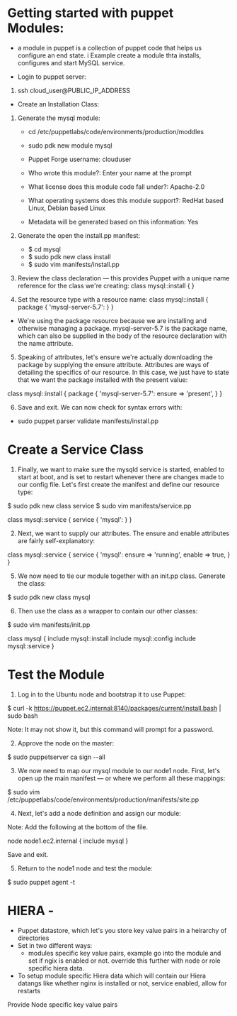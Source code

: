 
# Getting started with puppet Modules:
  - a module in puppet is a collection of puppet code that helps us configure an end state. i Example create a module thta installs, configures and start MySQL service.

- Login to puppet server:
1. ssh cloud_user@PUBLIC_IP_ADDRESS
- Create an Installation Class:
1. Generate the mysql module:
    - cd /etc/puppetlabs/code/environments/production/moddles
    - sudo pdk new module mysql

    - Puppet Forge username: clouduser
    - Who wrote this module?: Enter your name at the prompt
    - What license does this module code fall under?: Apache-2.0
    - What operating systems does this module support?: RedHat based Linux, Debian based Linux
    - Metadata will be generated based on this information: Yes
2. Generate the open the install.pp manifest:
    - $ cd mysql
    - $ sudo pdk new class install
    - $ sudo vim manifests/install.pp
3. Review the class declaration — this provides Puppet with a unique name reference for the class we're creating:
class mysql::install {
}

4. Set the resource type with a resource name:
class mysql::install {
  package { 'mysql-server-5.7':
  }
}

- We're using the package resource because we are installing and otherwise managing a package. mysql-server-5.7 is the package name, which can also be supplied in the body of the resource declaration with the name attribute.

5. Speaking of attributes, let's ensure we're actually downloading the package by supplying the ensure attribute. Attributes are ways of detailing the specifics of our resource. In this case, we just have to state that we want the package installed with the present value:

class mysql::install {
  package { 'mysql-server-5.7':
    ensure => 'present',
  }
}

6. Save and exit. We can now check for syntax errors with:

-  sudo puppet parser validate manifests/install.pp

# Create a Service Class

1. Finally, we want to make sure the mysqld service is started, enabled to start at boot, and is set to restart whenever there are changes made to our config file. Let's first create the manifest and define our resource type:

$ sudo pdk new class service
$ sudo vim manifests/service.pp

class mysql::service {
  service { 'mysql':
  }
}

2. Next, we want to supply our attributes. The ensure and enable attributes are fairly self-explanatory:

class mysql::service {
  service { 'mysql':
    ensure => 'running',
    enable => true,
  }
}

5. We now need to tie our module together with an init.pp class. Generate the class:

$ sudo pdk new class mysql

6. Then use the class as a wrapper to contain our other classes:

$ sudo vim manifests/init.pp

class mysql {
  include mysql::install
  include mysql::config
  include mysql::service
}

# Test the Module
1. Log in to the Ubuntu node and bootstrap it to use Puppet:

$ curl -k https://puppet.ec2.internal:8140/packages/current/install.bash | sudo bash

Note: It may not show it, but this command will prompt for a password.

2. Approve the node on the master:

$ sudo puppetserver ca sign --all

3. We now need to map our mysql module to our node1 node. First, let's open up the main manifest — or where we perform all these mappings:

$ sudo vim /etc/puppetlabs/code/environments/production/manifests/site.pp

4. Next, let's add a node definition and assign our module:

Note: Add the following at the bottom of the file.

node node1.ec2.internal {
  include mysql
}

Save and exit.

5. Return to the node1 node and test the module:

$ sudo puppet agent -t


 # HIERA -
- Puppet datastore, which let's you store key value pairs in a heirarchy of directories
- Set in two different ways:
    - modules specific key value pairs, example go into the module and set if ngix is enabled or not. override this further with node or role specific hiera data. 
- To setup module specific Hiera data which will contain our Hiera datangs like whether nginx is installed or not,  service enabled, allow for restarts

Provide Node specific key value pairs
